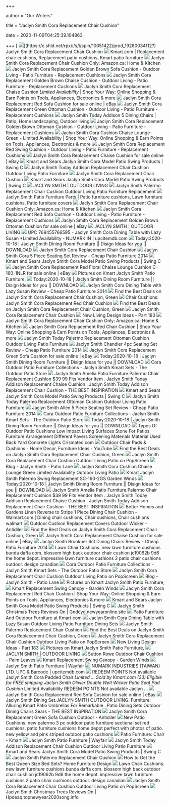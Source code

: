 +++
        
author = "Our Writers"
        
title = "Jaclyn Smith Cora Replacement Chair Cushion"
        
date = 2020-11-09T04:25:39.104863
        
+++
[ ![](https://c.shld.net/rpx/i/s/i/spin/10051422/prod_19280034112?)](https://c.shld.net/rpx/i/s/i/spin/10051422/prod_19280034112?) Jaclyn Smith Cora Replacement Chair Cushion
[ ![](https://i.pinimg.com/originals/fd/10/21/fd10213b2f1f67fa9386a22992acd1ca.jpg)](https://i.pinimg.com/originals/fd/10/21/fd10213b2f1f67fa9386a22992acd1ca.jpg) Kmart.com | Replacement chair cushions, Replacement patio cushions, Kmart  patio furniture
[ ![](https://images-na.ssl-images-amazon.com/images/I/51NvfjsdiAL._AC_.jpg)](https://images-na.ssl-images-amazon.com/images/I/51NvfjsdiAL._AC_.jpg) Jaclyn Smith Cora Replacement Chair Cushion Only: Amazon.ca: Home & Kitchen
[ ![](https://c.shld.net/rpx/i/s/i/spin/image/spin_prod_1262374912??hei=64&wid=64&qlt=50)](https://c.shld.net/rpx/i/s/i/spin/image/spin_prod_1262374912??hei=64&wid=64&qlt=50) Jaclyn Smith Cora Replacement Golden Brown Sofa Cushion - Outdoor Living -  Patio Furniture - Replacement Cushions
[ ![](https://c.shld.net/rpx/i/s/i/spin/image/spin_prod_1262376412?hei=333&wid=333&op_sharpen=1)](https://c.shld.net/rpx/i/s/i/spin/image/spin_prod_1262376412?hei=333&wid=333&op_sharpen=1) Jaclyn Smith Cora Replacement Golden Brown Chaise Cushion - Outdoor Living  - Patio Furniture - Replacement Cushions
[ ![](https://s4.sywcdn.net/getImage?url=http%3A%2F%2Fc.shld.net%2Frpx%2Fi%2Fs%2Fi%2Fspin%2Fimage%2Fspin_prod_938000112&t=Product&w=1500&h=1500&qlt=100&mrg=1&str=1&s=f88214255b4925b34523d4447f97a228)](https://s4.sywcdn.net/getImage?url=http%3A%2F%2Fc.shld.net%2Frpx%2Fi%2Fs%2Fi%2Fspin%2Fimage%2Fspin_prod_938000112&t=Product&w=1500&h=1500&qlt=100&mrg=1&str=1&s=f88214255b4925b34523d4447f97a228) Jaclyn Smith Cora Replacement Chaise Cushion *Limited Availability* | Shop  Your Way: Online Shopping & Earn Points on Tools, Appliances, Electronics &  more
[ ![](https://i.ebayimg.com/images/g/mjkAAOSwdJRcvnYE/s-l1600.jpg)](https://i.ebayimg.com/images/g/mjkAAOSwdJRcvnYE/s-l1600.jpg) Jaclyn Smith Cora Replacement Red Sofa Cushion for sale online | eBay
[ ![](https://c.shld.net/rpx/i/s/i/spin/image/spin_prod_1262374512?hei=333&wid=333&op_sharpen=1)](https://c.shld.net/rpx/i/s/i/spin/image/spin_prod_1262374512?hei=333&wid=333&op_sharpen=1) Jaclyn Smith Cora Replacement Green Ottoman Cushion - Outdoor Living -  Patio Furniture - Replacement Cushions
[ ![](https://i.pinimg.com/originals/fa/64/ba/fa64bafcaeb642b7805d286300c43f43.jpg)](https://i.pinimg.com/originals/fa/64/ba/fa64bafcaeb642b7805d286300c43f43.jpg) Jaclyn Smith Today Addison 5 Dining Chairs | Patio, Home landscaping,  Outdoor living
[ ![](https://c.shld.net/rpx/i/s/i/spin/image/spin_prod_1323020612??hei=64&wid=64&qlt=50)](https://c.shld.net/rpx/i/s/i/spin/image/spin_prod_1323020612??hei=64&wid=64&qlt=50) Jaclyn Smith Cora Replacement Golden Brown Ottoman Cushion - Outdoor Living  - Patio Furniture - Replacement Cushions
[ ![](https://s5.sywcdn.net/getImage?url=http%3A%2F%2Fc.shld.net%2Frpx%2Fi%2Fs%2Fi%2Fspin%2Fimage%2Fspin_prod_1228197612&t=Product&w=1500&h=1500&qlt=100&mrg=1&str=1&s=c19c1ef93e3956ef100e07feefd9bc09)](https://s5.sywcdn.net/getImage?url=http%3A%2F%2Fc.shld.net%2Frpx%2Fi%2Fs%2Fi%2Fspin%2Fimage%2Fspin_prod_1228197612&t=Product&w=1500&h=1500&qlt=100&mrg=1&str=1&s=c19c1ef93e3956ef100e07feefd9bc09) Jaclyn Smith Cora Cushion Chaise Lounge- Green - Limited Availability |  Shop Your Way: Online Shopping & Earn Points on Tools, Appliances,  Electronics & more
[ ![](https://c.shld.net/rpx/i/s/i/spin/image/spin_prod_1262376712??hei=64&wid=64&qlt=50)](https://c.shld.net/rpx/i/s/i/spin/image/spin_prod_1262376712??hei=64&wid=64&qlt=50) Jaclyn Smith Cora Replacement Red Swing Cushion - Outdoor Living - Patio  Furniture - Replacement Cushions
[ ![](https://i.ebayimg.com/images/g/q8kAAOSwBf1fA2~R/s-l1600.png)](https://i.ebayimg.com/images/g/q8kAAOSwBf1fA2~R/s-l1600.png) Jaclyn Smith Cora Replacement Chaise Cushion for sale online | eBay
[ ![](https://cdn.shopify.com/s/files/1/0055/3018/9871/products/Kmart_and_Sears_Jaclyn_Smith_Cora_Model.jpg?v=1551518726)](https://cdn.shopify.com/s/files/1/0055/3018/9871/products/Kmart_and_Sears_Jaclyn_Smith_Cora_Model.jpg?v=1551518726) Kmart and Sears Jaclyn Smith Cora Model Patio Swing Products | Swing C
[ ![](https://lh5.googleusercontent.com/proxy/tnMKC7euF99cjWNT9i0IerbSDenyLSA-LveJnebFHldAe-ch4euDcxSlQ5VshfXR4Vkng4b6pXwGtlyq4EwU8hOK9TTlDeXu67abDOZJyFf9K_GrhCKBB-sV_eWjufmDdWTtm3IQNn8L9QuiGrnQVQ=s0-d)](https://lh5.googleusercontent.com/proxy/tnMKC7euF99cjWNT9i0IerbSDenyLSA-LveJnebFHldAe-ch4euDcxSlQ5VshfXR4Vkng4b6pXwGtlyq4EwU8hOK9TTlDeXu67abDOZJyFf9K_GrhCKBB-sV_eWjufmDdWTtm3IQNn8L9QuiGrnQVQ=s0-d) Jaclyn Smith Today Addison Replacement Chair Cushion Outdoor Living Patio  Furniture
[ ![](https://c.shld.net/rpx/i/s/i/spin/10168598/prod_19238509312?hei=224&wid=224&op_sharpen=1)](https://c.shld.net/rpx/i/s/i/spin/10168598/prod_19238509312?hei=224&wid=224&op_sharpen=1) Jaclyn Smith Cora Replacement Chair Cushion
[ ![](https://cdn.shopify.com/s/files/1/0055/3018/9871/products/Jaclyn_Smith_Cora_5_1024x1024@2x.jpeg?v=1551518726)](https://cdn.shopify.com/s/files/1/0055/3018/9871/products/Jaclyn_Smith_Cora_5_1024x1024@2x.jpeg?v=1551518726) Kmart and Sears Jaclyn Smith Cora Model Patio Swing Products | Swing C
[ ![](http://www.jaclynsmith.com/images/product/outdoor/1.jpg)](http://www.jaclynsmith.com/images/product/outdoor/1.jpg) JACLYN SMITH | OUTDOOR LIVING
[ ![](http://c.shld.net/rpx/i/s/i/spin/image/spin_prod_602448701??hei=64u0026wid=64u0026qlt=50)](http://c.shld.net/rpx/i/s/i/spin/image/spin_prod_602448701??hei=64u0026wid=64u0026qlt=50) Jaclyn Smith Palermo Replacement Chair Cushion Outdoor Living Patio Furniture  Replacement
[ ![](https://i.pinimg.com/474x/f6/3f/b2/f63fb2c0923d7d61cc41becb54cf2e9a.jpg)](https://i.pinimg.com/474x/f6/3f/b2/f63fb2c0923d7d61cc41becb54cf2e9a.jpg) Jaclyn Smith Patio Furniture Parts | Patio furniture cushions, Lawn furniture  cushions, Patio furniture covers
[ ![](https://images-na.ssl-images-amazon.com/images/I/71CTN-kCQWL._AC_SL1500_.jpg)](https://images-na.ssl-images-amazon.com/images/I/71CTN-kCQWL._AC_SL1500_.jpg) Jaclyn Smith Cora Replacement Chair Cushion Only: Amazon.ca: Home & Kitchen
[ ![](https://c.shld.net/rpx/i/s/i/spin/image/spin_prod_1262376612??hei=64&wid=64&qlt=50)](https://c.shld.net/rpx/i/s/i/spin/image/spin_prod_1262376612??hei=64&wid=64&qlt=50) Jaclyn Smith Cora Replacement Red Sofa Cushion - Outdoor Living - Patio  Furniture - Replacement Cushions
[ ![](https://i.ebayimg.com/images/g/yhcAAOSw7spd1bFN/s-l1600.jpg)](https://i.ebayimg.com/images/g/yhcAAOSw7spd1bFN/s-l1600.jpg) Jaclyn Smith Cora Replacement Golden Brown Ottoman Cushion for sale online  | eBay
[ ![](http://www.jaclynsmith.com/images/product/outdoor/2.jpg)](http://www.jaclynsmith.com/images/product/outdoor/2.jpg) JACLYN SMITH | OUTDOOR LIVING
[ ![](http://c.shld.net/rpx/i/s/i/spin/image/spin_prod_1241049912)](http://c.shld.net/rpx/i/s/i/spin/image/spin_prod_1241049912) UPC 769455766595 - Jaclyn Smith Cora Dining Table with Lazy Susan *Limited  Availability - NUMARK IN | upcitemdb.com
[ ![](https://c.shld.net/rpx/i/s/i/spin/image/spin_prod_1241050812)](https://c.shld.net/rpx/i/s/i/spin/image/spin_prod_1241050812) Today:2020-10-18 | Jaclyn Smith Dining Room Furniture || Disign Ideas for  you || DOWNLOAD
[ ![](https://c.shld.net/rpx/i/s/i/spin/10163512/prod_20325788112?hei=224&wid=224&op_sharpen=1)](https://c.shld.net/rpx/i/s/i/spin/10163512/prod_20325788112?hei=224&wid=224&op_sharpen=1) Jaclyn Smith Cora Replacement Chair Cushion
[ ![](http://c.shld.net/rpx/i/s/i/spin/image/spin_prod_923993912?hei=315&wid=315&op_sharpen=1&resMode=sharp&op_usm=0.9,0.5,0,0)](http://c.shld.net/rpx/i/s/i/spin/image/spin_prod_923993912?hei=315&wid=315&op_sharpen=1&resMode=sharp&op_usm=0.9,0.5,0,0) Jaclyn Smith Cora 5 Piece Seating Set Review - Cheap Patio Furniture 2014
[ ![](http://cdn.shopify.com/s/files/1/0055/3018/9871/products/Jaclyn_Smith_Cora_1200x1200.jpg?v=1551518726)](http://cdn.shopify.com/s/files/1/0055/3018/9871/products/Jaclyn_Smith_Cora_1200x1200.jpg?v=1551518726) Kmart and Sears Jaclyn Smith Cora Model Patio Swing Products | Swing C
[ ![](https://i.ebayimg.com/images/g/CdoAAOSwroheX39K/s-l640.jpg)](https://i.ebayimg.com/images/g/CdoAAOSwroheX39K/s-l640.jpg) Jaclyn Smith Cora Replacement Red Floral Chaise Lounge Cushion C-160-1NLR  for sale online | eBay
[ ![](http://c.shld.net/rpx/i/s/i/spin/10051422/prod_19085462412?hei=245&wid=245&op_sharpen=1&qlt=85)](http://c.shld.net/rpx/i/s/i/spin/10051422/prod_19085462412?hei=245&wid=245&op_sharpen=1&qlt=85) Pictures on Kmart Jaclyn Smith Patio Furniture,
[ ![](https://c.shld.net/rpx/i/s/i/spin/10051422/prod_12360513912??hei=64&wid=64&qlt=50)](https://c.shld.net/rpx/i/s/i/spin/10051422/prod_12360513912??hei=64&wid=64&qlt=50) Today:2020-10-18 | Jaclyn Smith Dining Room Furniture || Disign Ideas for  you || DOWNLOAD
[ ![](http://c.shld.net/rpx/i/s/i/spin/image/spin_prod_921441412?hei=315&wid=315&op_sharpen=1&resMode=sharp&op_usm=0.9,0.5,0,0)](http://c.shld.net/rpx/i/s/i/spin/image/spin_prod_921441412?hei=315&wid=315&op_sharpen=1&resMode=sharp&op_usm=0.9,0.5,0,0) Jaclyn Smith Cora Dining Table with Lazy Susan Review - Cheap Patio  Furniture 2014
[ ![](https://images.prod.meredith.com/product/3aea0d07b2b9e9afcfca13cf497ea1f7/1567189572233/m/saferocker-replacement-indoor-rocking-chair-cushion-foundations)](https://images.prod.meredith.com/product/3aea0d07b2b9e9afcfca13cf497ea1f7/1567189572233/m/saferocker-replacement-indoor-rocking-chair-cushion-foundations) Find the Best Deals on Jaclyn Smith Cora Replacement Chair Cushion, Green
[ ![](https://i.ebayimg.com/images/g/yAcAAOSwJiBcQ-tR/s-l225.jpg)](https://i.ebayimg.com/images/g/yAcAAOSwJiBcQ-tR/s-l225.jpg) Chair Cushions: Jaclyn Smith Cora Replacement Red Chair Cushion
[ ![](https://images.prod.meredith.com/product/225b3bb43afdc6e7be57158669e03683/1567189344576/m/lullaby-replacement-indoor-rocking-chair-cushion-foundations)](https://images.prod.meredith.com/product/225b3bb43afdc6e7be57158669e03683/1567189344576/m/lullaby-replacement-indoor-rocking-chair-cushion-foundations) Find the Best Deals on Jaclyn Smith Cora Replacement Chair Cushion, Green
[ ![](http://img0138.popscreencdn.com/189526746_jaclyn-smith--addison-replacement-chair-cushion.jpg)](http://img0138.popscreencdn.com/189526746_jaclyn-smith--addison-replacement-chair-cushion.jpg) Jaclyn Smith Cora Replacement Chair Cushion
[ ![](http://149.28.49.215/wp-content/uploads/2018/07/jaclyn-smith-patio-furniture-cushions.jpg)](http://149.28.49.215/wp-content/uploads/2018/07/jaclyn-smith-patio-furniture-cushions.jpg) New Living Design Ideas - Part 183
[ ![](https://images-na.ssl-images-amazon.com/images/I/51NvfjsdiAL._SR600%2C315_PIWhiteStrip%2CBottomLeft%2C0%2C35_SCLZZZZZZZ_FMpng_BG255%2C255%2C255.jpg)](https://images-na.ssl-images-amazon.com/images/I/51NvfjsdiAL._SR600%2C315_PIWhiteStrip%2CBottomLeft%2C0%2C35_SCLZZZZZZZ_FMpng_BG255%2C255%2C255.jpg) Jaclyn Smith Cora Replacement Chair Cushion Only: Amazon.ca: Home & Kitchen
[ ![](https://s2.sywcdn.net/getImage?url=http%3A%2F%2Fc.shld.net%2Frpx%2Fi%2Fs%2Fpi%2Fmp%2F5305%2Fprod_1909555206%3Fsrc%3Dhttp%253A%252F%252Ffamilycasual.s3.amazonaws.com%252FBodek%252FSears%252FSwatches%252F3587_80.jpg%26d%3Da3c7a36187d3079c24c177169cbebb2672215dcd&t=Catalog&w=500&h=0&qlt=100&mrg=0&s=fb1ba5be0fcb4ba5515a38ff9f8b96cc)](https://s2.sywcdn.net/getImage?url=http%3A%2F%2Fc.shld.net%2Frpx%2Fi%2Fs%2Fpi%2Fmp%2F5305%2Fprod_1909555206%3Fsrc%3Dhttp%253A%252F%252Ffamilycasual.s3.amazonaws.com%252FBodek%252FSears%252FSwatches%252F3587_80.jpg%26d%3Da3c7a36187d3079c24c177169cbebb2672215dcd&t=Catalog&w=500&h=0&qlt=100&mrg=0&s=fb1ba5be0fcb4ba5515a38ff9f8b96cc) Jaclyn Smith Cora Replacement Red Chair Cushion | Shop Your Way: Online  Shopping & Earn Points on Tools, Appliances, Electronics & more
[ ![](https://lh6.googleusercontent.com/proxy/4a86GXw5kmoVkxZTgX-VbYllNbq11-jZPCqCkrfGFhmJ04SvhRMjXr5Y0FHTsBZeGMEwIjI0GsEvMAF1JjYkYX6IXIGlNfPz6tmh6pvDGudEEvLQSiTMeMerI-Ye2G21ZTbYtxwL20iSF7l9OswqKQ=s0-d)](https://lh6.googleusercontent.com/proxy/4a86GXw5kmoVkxZTgX-VbYllNbq11-jZPCqCkrfGFhmJ04SvhRMjXr5Y0FHTsBZeGMEwIjI0GsEvMAF1JjYkYX6IXIGlNfPz6tmh6pvDGudEEvLQSiTMeMerI-Ye2G21ZTbYtxwL20iSF7l9OswqKQ=s0-d) Jaclyn Smith Today Palermo Replacement Ottoman Cushion Outdoor Living Patio  Furniture
[ ![](http://c.shld.net/rpx/i/s/i/spin/image/spin_prod_759534912?hei=315&wid=315&op_sharpen=1&resMode=sharp&op_usm=0.9,0.5,0,0)](http://c.shld.net/rpx/i/s/i/spin/image/spin_prod_759534912?hei=315&wid=315&op_sharpen=1&resMode=sharp&op_usm=0.9,0.5,0,0) Jaclyn Smith Chandler 4pc Seating Set Review - Cheap Patio Furniture 2014
[ ![](https://i.ebayimg.com/images/g/uI0AAOSwLgxfIOiA/s-l1600.jpg)](https://i.ebayimg.com/images/g/uI0AAOSwLgxfIOiA/s-l1600.jpg) Jaclyn Smith Cora Replacement Green Sofa Cushion for sale online | eBay
[ ![](https://lh5.googleusercontent.com/proxy/jWkZoMwduVhEN2-s-63BzRxspDznzWUV4kpRgtBWYfp2QOhAqGWiejnSmF0SX-6oA39XsgJM8xRlo9-CBuBNuDhAf9ooR98bDllI3KOW=s0-d)](https://lh5.googleusercontent.com/proxy/jWkZoMwduVhEN2-s-63BzRxspDznzWUV4kpRgtBWYfp2QOhAqGWiejnSmF0SX-6oA39XsgJM8xRlo9-CBuBNuDhAf9ooR98bDllI3KOW=s0-d) Today:2020-10-18 | Jaclyn Smith Dining Room Furniture || Disign Ideas for  you || DOWNLOAD
[ ![](https://cdn.shopify.com/s/files/1/0226/1119/files/Jaclyn-Smith-Cora-Patio-Furniture-Set-Collection_grande.jpg?v=1515172881)](https://cdn.shopify.com/s/files/1/0226/1119/files/Jaclyn-Smith-Cora-Patio-Furniture-Set-Collection_grande.jpg?v=1515172881) Cora Outdoor Patio Furniture Collections - Jaclyn Smith Kmart Sets - The  Outdoor Patio Store
[ ![](http://c.shld.net/rpx/i/s/i/spin/image/spin_prod_1241050512?hei=333&wid=333&op_sharpen=1)](http://c.shld.net/rpx/i/s/i/spin/image/spin_prod_1241050512?hei=333&wid=333&op_sharpen=1) Jaclyn Smith Amelia Patio Furniture.Palermo Chair Replacement Cushion $39  99 Fits Vendor Item . Jaclyn Smith Today Addison Replacement Chaise Cushion  . Jaclyn Smith Today Addison Replacement Chair Cushion - THE BEST  INSPIRATION
[ ![](http://cdn.shopify.com/s/files/1/0055/3018/9871/products/Jaclyn_Smith_Cora_2_1200x1200.jpg?v=1551518726)](http://cdn.shopify.com/s/files/1/0055/3018/9871/products/Jaclyn_Smith_Cora_2_1200x1200.jpg?v=1551518726) Kmart and Sears Jaclyn Smith Cora Model Patio Swing Products | Swing C
[ ![](https://lh5.googleusercontent.com/proxy/KiN4kiwafUXjAkwsmophUUKLHKhMgxTp1Cx3vg3IzPf6Qf7Yx_ezAoVNpYTsCwIna1Ig1fSD2bl5Qcq7nrvrv1ShRVecJiXiblTXjfluow=s0-d)](https://lh5.googleusercontent.com/proxy/KiN4kiwafUXjAkwsmophUUKLHKhMgxTp1Cx3vg3IzPf6Qf7Yx_ezAoVNpYTsCwIna1Ig1fSD2bl5Qcq7nrvrv1ShRVecJiXiblTXjfluow=s0-d) Jaclyn Smith Today Palermo Replacement Ottoman Cushion Outdoor Living Patio  Furniture
[ ![](http://c.shld.net/rpx/i/s/i/spin/image/spin_prod_923979812?hei=315&wid=315&op_sharpen=1&resMode=sharp&op_usm=0.9,0.5,0,0)](http://c.shld.net/rpx/i/s/i/spin/image/spin_prod_923979812?hei=315&wid=315&op_sharpen=1&resMode=sharp&op_usm=0.9,0.5,0,0) Jaclyn Smith Allen 5 Piece Seating Set Review - Cheap Patio Furniture 2014
[ ![](https://cdn.shopify.com/s/files/1/0226/1119/files/Cora-Collection.jpg?15367273727171709987)](https://cdn.shopify.com/s/files/1/0226/1119/files/Cora-Collection.jpg?15367273727171709987) Cora Outdoor Patio Furniture Collections - Jaclyn Smith Kmart Sets - The  Outdoor Patio Store
[ ![](https://c.shld.net/rpx/i/s/i/spin/image/spin_prod_923621112?hei=333&wid=333&op_sharpen=1)](https://c.shld.net/rpx/i/s/i/spin/image/spin_prod_923621112?hei=333&wid=333&op_sharpen=1) Today:2020-10-18 | Jaclyn Smith Dining Room Furniture || Disign Ideas for  you || DOWNLOAD
[ ![](http://www.crismatec.com/python/id/types-of-outdoor-patio-cushions-low-impact-living_furniture-arrangement.jpg)](http://www.crismatec.com/python/id/types-of-outdoor-patio-cushions-low-impact-living_furniture-arrangement.jpg) Types Of Outdoor Patio Cushions Low Impact Living Surfaces Stone For Patios  Furniture Arrangement Different Pavers Screening Materials Material Used  Back Yard Concrete Lights Crismatec.com
[ ![](https://i.ytimg.com/vi/MzAVBysac2Q/hqdefault.jpg)](https://i.ytimg.com/vi/MzAVBysac2Q/hqdefault.jpg) Outdoor Chair Pads & Cushions - Home Decor, Furniture Ideas - YouTube
[ ![](https://images.prod.meredith.com/product/3965b58f8e95ca796bf1d8435876bc1c/1567054751741/m/jaclyn-genuine-leather-upholstered-dining-chair-17-stories)](https://images.prod.meredith.com/product/3965b58f8e95ca796bf1d8435876bc1c/1567054751741/m/jaclyn-genuine-leather-upholstered-dining-chair-17-stories) Find the Best Deals on Jaclyn Smith Cora Replacement Chair Cushion, Green
[ ![](https://9cc45849d9a9e80daf8e-f279c931b8da32500698ffa9c64e7d81.ssl.cf1.rackcdn.com/189602058_jaclyn-smith-cora-4-piece-seating-set---outdoor-living.jpg)](https://9cc45849d9a9e80daf8e-f279c931b8da32500698ffa9c64e7d81.ssl.cf1.rackcdn.com/189602058_jaclyn-smith-cora-4-piece-seating-set---outdoor-living.jpg) Jaclyn Smith Cora Replacement Chair Cushion Outdoor Living Patio on  PopScreen
[ ![](https://patiolane.com/media/blog-assets/J-smith%20banner.jpg)](https://patiolane.com/media/blog-assets/J-smith%20banner.jpg) Blog - Jaclyn Smith - Patio Lane
[ ![](http://img0085.popscreencdn.com/131430962_avondale-4-pc-seating-set--jaclyn-smith-today-outdoor-.jpg)](http://img0085.popscreencdn.com/131430962_avondale-4-pc-seating-set--jaclyn-smith-today-outdoor-.jpg) Jaclyn Smith Cora Cushion Chaise Lounge Green Limited Availability Outdoor  Living Patio
[ ![](https://www.gardenwinds.com/images/sc-160-2GS_kmart_swing_v1.jpg)](https://www.gardenwinds.com/images/sc-160-2GS_kmart_swing_v1.jpg) Kmart Jaclyn Smith Palermo Swing Replacement SC-160-2GS Garden Winds
[ ![](https://c.shld.net/rpx/i/s/i/spin/10051422/prod_12185945912?hei=333&wid=333&op_sharpen=1)](https://c.shld.net/rpx/i/s/i/spin/10051422/prod_12185945912?hei=333&wid=333&op_sharpen=1) Today:2020-10-18 | Jaclyn Smith Dining Room Furniture || Disign Ideas for  you || DOWNLOAD
[ ![](http://c.shld.net/rpx/i/s/i/spin/image/spin_prod_606567801??hei=64&wid=64&qlt=50)](http://c.shld.net/rpx/i/s/i/spin/image/spin_prod_606567801??hei=64&wid=64&qlt=50) Jaclyn Smith Amelia Patio Furniture.Palermo Chair Replacement Cushion $39  99 Fits Vendor Item . Jaclyn Smith Today Addison Replacement Chaise Cushion  . Jaclyn Smith Today Addison Replacement Chair Cushion - THE BEST  INSPIRATION
[ ![](https://i.pinimg.com/originals/39/c5/84/39c58404c7e2af7673c9967c2807a1f2.jpg)](https://i.pinimg.com/originals/39/c5/84/39c58404c7e2af7673c9967c2807a1f2.jpg) Better Homes and Gardens Linen Reverse to Stripe 1 Piece Dining Chair  Cushion - Walmart.com | Dining chair cushions, Chair cushions, Chair  cushions walmart
[ ![](http://www.antidiler.org/upload/2020/02/04/outdoor-cushion-replacement-covers-outdoor-wicker-sofa-cushion-replacement-l-f9ed31cf899c6b55.jpg)](http://www.antidiler.org/upload/2020/02/04/outdoor-cushion-replacement-covers-outdoor-wicker-sofa-cushion-replacement-l-f9ed31cf899c6b55.jpg) Outdoor Cushion Replacement Covers Outdoor Wicker - Antidiler
[ ![](https://images.prod.meredith.com/product/4a2b42556ee17b8dbe29df67754e42c9/1508741259098/m/jaclyn-tufted-club-chair-teal-christopher-knight-home-dark-teal)](https://images.prod.meredith.com/product/4a2b42556ee17b8dbe29df67754e42c9/1508741259098/m/jaclyn-tufted-club-chair-teal-christopher-knight-home-dark-teal) Find the Best Deals on Jaclyn Smith Cora Replacement Chair Cushion, Green
[ ![](https://i.ebayimg.com/images/g/Q6QAAOSwtVpe-WZV/s-l225.jpg)](https://i.ebayimg.com/images/g/Q6QAAOSwtVpe-WZV/s-l225.jpg) Jaclyn Smith Cora Replacement Chaise Cushion for sale online | eBay
[ ![](http://c.shld.net/rpx/i/s/i/spin/image/spin_prod_759255612?hei=315&wid=315&op_sharpen=1&resMode=sharp&op_usm=0.9,0.5,0,0)](http://c.shld.net/rpx/i/s/i/spin/image/spin_prod_759255612?hei=315&wid=315&op_sharpen=1&resMode=sharp&op_usm=0.9,0.5,0,0) Jaclyn Smith Brookner 6ct Dining Chairs Review - Cheap Patio Furniture 2014
[ ![](https://i2.wp.com/1.bp.blogspot.com/-zemXDvGLhgM/T7GoX2GyOWI/AAAAAAAAHkI/vxZsK9321dI/s1600/paisley+patio+chair,+cushion,+fabric,+turquoise.jpg)](https://i2.wp.com/1.bp.blogspot.com/-zemXDvGLhgM/T7GoX2GyOWI/AAAAAAAAHkI/vxZsK9321dI/s1600/paisley+patio+chair,+cushion,+fabric,+turquoise.jpg) Lawn Chair Cushions. new lawn furniture cushions bunda daffa com. blossom  high back outdoor chair cushion jc19062b 9d6 the home depot. impressive  lawn furniture cushions 2 patio chair cushions outdoor. design canadian
[ ![](https://cdn.shopify.com/s/files/1/0226/1119/files/Cora-5-Piece-Seating-Set_grande.jpg?v=1515171052)](https://cdn.shopify.com/s/files/1/0226/1119/files/Cora-5-Piece-Seating-Set_grande.jpg?v=1515171052) Cora Outdoor Patio Furniture Collections - Jaclyn Smith Kmart Sets - The  Outdoor Patio Store
[ ![](https://d6686f00c9e5e02975d9-4fca278413a0f0201515cdcb2f6c9a55.ssl.cf1.rackcdn.com/189461581_jaclyn-smith---cora-5-dining-chairs-in-various-colors.jpg)](https://d6686f00c9e5e02975d9-4fca278413a0f0201515cdcb2f6c9a55.ssl.cf1.rackcdn.com/189461581_jaclyn-smith---cora-5-dining-chairs-in-various-colors.jpg) Jaclyn Smith Cora Replacement Chair Cushion Outdoor Living Patio on  PopScreen
[ ![](https://patiolane.com/media/blog-assets/Jaclyn-Smith-Home.jpg)](https://patiolane.com/media/blog-assets/Jaclyn-Smith-Home.jpg) Blog - Jaclyn Smith - Patio Lane
[ ![](http://www.southlakeoptical.com/cdn_kb2/sm/kmart-jaclyn-smith-patio-furniture-chair-replacement-cushion-fits-in_modern-outdoor-ideas-300x300.jpg)](http://www.southlakeoptical.com/cdn_kb2/sm/kmart-jaclyn-smith-patio-furniture-chair-replacement-cushion-fits-in_modern-outdoor-ideas-300x300.jpg) Pictures on Kmart Jaclyn Smith Patio Furniture,
[ ![](https://www.gardenwinds.com/images/universal_swing_canopy_garden_winds_v1.jpg)](https://www.gardenwinds.com/images/universal_swing_canopy_garden_winds_v1.jpg) Kmart Replacement Swing Canopy - Garden Winds
[ ![](https://s2.sywcdn.net/getImage?url=%2F%2Fs1.sywcdn.net%2Fuser%2F13dd_23518716.jpg&t=Catalog&w=500&h=0&qlt=100&mrg=0&s=0b3c9adc67d4aefbce83c3d22b3d036b)](https://s2.sywcdn.net/getImage?url=%2F%2Fs1.sywcdn.net%2Fuser%2F13dd_23518716.jpg&t=Catalog&w=500&h=0&qlt=100&mrg=0&s=0b3c9adc67d4aefbce83c3d22b3d036b) Jaclyn Smith Cora Replacement Red Chair Cushion | Shop Your Way: Online  Shopping & Earn Points on Tools, Appliances, Electronics & more
[ ![](https://cdn.shopify.com/s/files/1/0055/3018/9871/products/Jaclyn_Smith_Cora_3_1024x1024@2x.jpeg?v=1551518726)](https://cdn.shopify.com/s/files/1/0055/3018/9871/products/Jaclyn_Smith_Cora_3_1024x1024@2x.jpeg?v=1551518726) Kmart and Sears Jaclyn Smith Cora Model Patio Swing Products | Swing C
[ ![](https://c.shld.net/rpx/i/s/i/spin/image/spin_prod_1085748212??hei=64&wid=64&qlt=50)](https://c.shld.net/rpx/i/s/i/spin/image/spin_prod_1085748212??hei=64&wid=64&qlt=50) Jaclyn Smith Christmas Trees Reviews On | Gndcyd.newyearonline.site
[ ![](https://c.shld.net/rpx/i/s/i/mp/10153191/prod_17552170824?hei=245&wid=245&op_sharpen=1&qlt=85)](https://c.shld.net/rpx/i/s/i/mp/10153191/prod_17552170824?hei=245&wid=245&op_sharpen=1&qlt=85) Patio Furniture And Outdoor Furniture at Kmart.com
[ ![](https://lh6.googleusercontent.com/proxy/UmylZNILYOTms7AlUbzw49GShWeMQiZtSN4AJdIc1ghpIuXc0s4517i981sq72Y6Uax3z-DqjWf8oA3FfRETUxgTM7OKQxAtIBsaOBcV=s0-d)](https://lh6.googleusercontent.com/proxy/UmylZNILYOTms7AlUbzw49GShWeMQiZtSN4AJdIc1ghpIuXc0s4517i981sq72Y6Uax3z-DqjWf8oA3FfRETUxgTM7OKQxAtIBsaOBcV=s0-d) Jaclyn Smith Cora Dining Table with Lazy Susan Outdoor Living Patio  Furniture Dining Sets
[ ![](https://c.shld.net/rpx/i/s/i/spin/10051422/prod_12360541312?hei=245&wid=245&op_sharpen=1&qlt=85)](https://c.shld.net/rpx/i/s/i/spin/10051422/prod_12360541312?hei=245&wid=245&op_sharpen=1&qlt=85) Jaclyn Smith Palermo Replacement Chair Cushion
[ ![](https://images.prod.meredith.com/product/d8a8679744847fad2a721f8095c05088/1576930948832/m/jaclyn-fabric-tufted-club-chair-by-christopher-knight-home-green-checkerboard)](https://images.prod.meredith.com/product/d8a8679744847fad2a721f8095c05088/1576930948832/m/jaclyn-fabric-tufted-club-chair-by-christopher-knight-home-green-checkerboard) Find the Best Deals on Jaclyn Smith Cora Replacement Chair Cushion, Green
[ ![](https://d6686f00c9e5e02975d9-4fca278413a0f0201515cdcb2f6c9a55.ssl.cf1.rackcdn.com/192133973_jaclyn-smith-addison-replacement-swing-cushion---outdoor.jpg)](https://d6686f00c9e5e02975d9-4fca278413a0f0201515cdcb2f6c9a55.ssl.cf1.rackcdn.com/192133973_jaclyn-smith-addison-replacement-swing-cushion---outdoor.jpg) Jaclyn Smith Cora Replacement Chair Cushion Outdoor Living Patio on  PopScreen
[ ![](http://149.28.49.215/wp-content/uploads/2018/07/andersen-100-series-patio-door-price-1.jpg)](http://149.28.49.215/wp-content/uploads/2018/07/andersen-100-series-patio-door-price-1.jpg) New Living Design Ideas - Part 183
[ ![](https://c.shld.net/rpx/i/s/i/spin/10051422/prod_20288104812?hei=245&wid=245&op_sharpen=1&qlt=85)](https://c.shld.net/rpx/i/s/i/spin/10051422/prod_20288104812?hei=245&wid=245&op_sharpen=1&qlt=85) Pictures on Kmart Jaclyn Smith Patio Furniture,
[ ![](http://www.jaclynsmith.com/images/product/outdoor/6.jpg)](http://www.jaclynsmith.com/images/product/outdoor/6.jpg) JACLYN SMITH | OUTDOOR LIVING
[ ![](https://c.shld.net/rpx/i/s/i/spin/10163512/prod_20325788112?hei=210&wid=210&op_sharpen=1&resMode=sharp)](https://c.shld.net/rpx/i/s/i/spin/10163512/prod_20325788112?hei=210&wid=210&op_sharpen=1&resMode=sharp) Sutton Rowe Outdoor Chair Cushion - Palm Leaves
[ ![](https://www.gardenwinds.com/images/garden_treasures_swing_SC-GSN_cushion.jpg)](https://www.gardenwinds.com/images/garden_treasures_swing_SC-GSN_cushion.jpg) Kmart Replacement Swing Canopy - Garden Winds
[ ![](https://secure.img1-ag.wfcdn.com/im/69487024/resize-h600-w600%5Ecompr-r85/3187/31876855/Fort+Smith+7+Piece+Dining+Set.jpg)](https://secure.img1-ag.wfcdn.com/im/69487024/resize-h600-w600%5Ecompr-r85/3187/31876855/Fort+Smith+7+Piece+Dining+Set.jpg) Jaclyn Smith Patio Furniture | Wayfair
[ ![](http://c.shld.net/rpx/i/s/i/spin/image/spin_prod_1241053612)](http://c.shld.net/rpx/i/s/i/spin/image/spin_prod_1241053612) NUMARK INDUSTRIES (TAIWAN) LTD. UPC & Barcode | upcitemdb.com
[ ![](https://s1.sywcdn.net/getImage?url=http%3A%2F%2Fc.shld.net%2Frpx%2Fi%2Fs%2Fi%2Fspin%2Fimage%2Fspin_prod_928882812&t=Product&w=210&h=210&qlt=100&mrg=1&s=aff502867802c97d93235d97cac0833e)](https://s1.sywcdn.net/getImage?url=http%3A%2F%2Fc.shld.net%2Frpx%2Fi%2Fs%2Fi%2Fspin%2Fimage%2Fspin_prod_928882812&t=Product&w=210&h=210&qlt=100&mrg=1&s=aff502867802c97d93235d97cac0833e) REDEEM POINTS Not available Jaclyn Smith Cora Padded Chair *Limited ...  Sold by Kmart.com (23) Eligible for FREE shipping Jaclyn Smith Olivier  Double Welt Wicker Patio Seat Pad Cushion* Limited Availability REDEEM  POINTS Not available Jaclyn ...
[ ![](https://i.ebayimg.com/images/g/TPwAAOSwyQJcvnYH/s-l1600.jpg)](https://i.ebayimg.com/images/g/TPwAAOSwyQJcvnYH/s-l1600.jpg) Jaclyn Smith Cora Replacement Red Sofa Cushion for sale online | eBay
[ ![](http://c.shld.net/rpx/i/s/i/spin/image/spin_prod_921441712?hei=333&wid=333&op_sharpen=1)](http://c.shld.net/rpx/i/s/i/spin/image/spin_prod_921441712?hei=333&wid=333&op_sharpen=1) Jaclyn Smith Dining Set.JACLYN SMITH OUTDOOR LIVING. Furniture: Alluring  Kmart Patio Umbrellas For Remarkable . Patio Dining Sets Outdoor Dining  Chairs Sears - THE BEST INSPIRATION
[ ![](http://www.antidiler.org/upload/2019/11/11/brown-jordan-highland-replacement-outdoor-sofa-cushion-in-denim-sofa-cushion-replacement-s-2cad8216a244559b.jpg)](http://www.antidiler.org/upload/2019/11/11/brown-jordan-highland-replacement-outdoor-sofa-cushion-in-denim-sofa-cushion-replacement-s-2cad8216a244559b.jpg) Jaclyn Smith Cora Replacement Green Sofa Cushion Outdoor - Antidiler
[ ![](https://i2.wp.com/www.marthastewartreplacementcushions.com/wp-content/uploads/2010/09/New_chair_cushions_5-2010_002.gif)](https://i2.wp.com/www.marthastewartreplacementcushions.com/wp-content/uploads/2010/09/New_chair_cushions_5-2010_002.gif) New Patio Cushions. new palermo 3 pc outdoor patio furniture sectional set  red cushions. patio furniture cushions home depot perfect with photos of  patio. new yellow and pink striped outdoor patio cushions
[ ![](https://c.shld.net/rpx/i/s/pi/mp/5667/prod_11298223113?src=https%3A%2F%2Fd3d71ba2asa5oz.cloudfront.net%2F22001048%2Fimages%2Ftxrec_6099926.jpg&d=7eebcbf94266b650d3b0c5654f2608beeac650ce&hei=245&wid=245&op_sharpen=1&qlt=85)](https://c.shld.net/rpx/i/s/pi/mp/5667/prod_11298223113?src=https%3A%2F%2Fd3d71ba2asa5oz.cloudfront.net%2F22001048%2Fimages%2Ftxrec_6099926.jpg&d=7eebcbf94266b650d3b0c5654f2608beeac650ce&hei=245&wid=245&op_sharpen=1&qlt=85) Patio Furniture: Chair - Kmart
[ ![](https://secure.img1-ag.wfcdn.com/im/86127690/resize-h160-w160%5Ecompr-r85/1131/113132879/Smith+Patio+Sectional+with+Cushions.jpg)](https://secure.img1-ag.wfcdn.com/im/86127690/resize-h160-w160%5Ecompr-r85/1131/113132879/Smith+Patio+Sectional+with+Cushions.jpg) Jaclyn Smith Patio Furniture | Wayfair
[ ![](https://lh3.googleusercontent.com/proxy/ceSFrv92dSsuDDG0nZm2gJevwNpDsQdM5VWBFx19naPdEE2kGPYmUNBZ1kGgp1xYNaQm3VW1iq6ykFcLJAmAvM4dUw=s0-d)](https://lh3.googleusercontent.com/proxy/ceSFrv92dSsuDDG0nZm2gJevwNpDsQdM5VWBFx19naPdEE2kGPYmUNBZ1kGgp1xYNaQm3VW1iq6ykFcLJAmAvM4dUw=s0-d) Jaclyn Smith Today Addison Replacement Chair Cushion Outdoor Living Patio  Furniture
[ ![](https://cdn.shopify.com/s/files/1/0055/3018/9871/products/Jaclyn_Smith_Cora_6_1024x1024@2x.jpeg?v=1551518726)](https://cdn.shopify.com/s/files/1/0055/3018/9871/products/Jaclyn_Smith_Cora_6_1024x1024@2x.jpeg?v=1551518726) Kmart and Sears Jaclyn Smith Cora Model Patio Swing Products | Swing C
[ ![](https://c.shld.net/rpx/i/s/pi/mp/10160405/prod_9404725332?src=http%3A%2F%2Flyimage.club%2Fimages%2FimageA%2FALVB07PPCGKKG.jpg&d=35e0270ffb11fc67833b780dde79f58f0bcba5ff&hei=245&wid=245&op_sharpen=1&qlt=85)](https://c.shld.net/rpx/i/s/pi/mp/10160405/prod_9404725332?src=http%3A%2F%2Flyimage.club%2Fimages%2FimageA%2FALVB07PPCGKKG.jpg&d=35e0270ffb11fc67833b780dde79f58f0bcba5ff&hei=245&wid=245&op_sharpen=1&qlt=85) Jaclyn Smith Palermo Replacement Chair Cushion
[ ![](https://lh6.googleusercontent.com/proxy/y7M5dFKkfDmgMPWymSydYQaQeo1c_uxTgvU-nCa97SzDkqgILcsl54kp4mjg6f9otRgOJ26tTA4JJg-i4xhUhKUnQyFjydHiKjXDGWFe6CZw-Z5st66r-6tyb-u_XKx8Ldo1lTUn6A=w1200-h630-p-k-no-nu)](https://lh6.googleusercontent.com/proxy/y7M5dFKkfDmgMPWymSydYQaQeo1c_uxTgvU-nCa97SzDkqgILcsl54kp4mjg6f9otRgOJ26tTA4JJg-i4xhUhKUnQyFjydHiKjXDGWFe6CZw-Z5st66r-6tyb-u_XKx8Ldo1lTUn6A=w1200-h630-p-k-no-nu) How to Get the Best Queen Size Bed Sets? Home Furniture Design
[ ![](https://i2.wp.com/www.betterimprovement.com/wp-content/uploads/2008/06/tangor-chair-cushion.jpg)](https://i2.wp.com/www.betterimprovement.com/wp-content/uploads/2008/06/tangor-chair-cushion.jpg) Lawn Chair Cushions. new lawn furniture cushions bunda daffa com. blossom  high back outdoor chair cushion jc19062b 9d6 the home depot. impressive  lawn furniture cushions 2 patio chair cushions outdoor. design canadian
[ ![](https://921314d4403d59b69c72-46278430e978efe2d02d241dda84672f.ssl.cf1.rackcdn.com/189567834_jaclyn-smith---cora-5-dining-chairs-in-various-colors.jpg)](https://921314d4403d59b69c72-46278430e978efe2d02d241dda84672f.ssl.cf1.rackcdn.com/189567834_jaclyn-smith---cora-5-dining-chairs-in-various-colors.jpg) Jaclyn Smith Cora Replacement Chair Cushion Outdoor Living Patio on  PopScreen
[ ![](https://c.shld.net/rpx/i/s/i/spin/10119110/prod_1706338712?hei=333&wid=333&op_sharpen=1)](https://c.shld.net/rpx/i/s/i/spin/10119110/prod_1706338712?hei=333&wid=333&op_sharpen=1) Jaclyn Smith Christmas Trees Reviews On | Hpdeaq.topnewyear2020song.info
